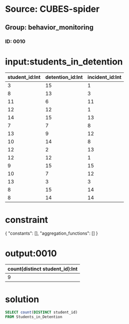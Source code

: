 # Source: CUBES-spider
## Group: behavior_monitoring
### ID: 0010

# input:students_in_detention

| student_id:Int | detention_id:Int | incident_id:Int |
|---|---|---|
| 3 | 15 | 1 |
| 8 | 13 | 3 |
| 11 | 6 | 11 |
| 12 | 12 | 1 |
| 14 | 15 | 13 |
| 7 | 7 | 8 |
| 13 | 9 | 12 |
| 10 | 14 | 8 |
| 12 | 2 | 13 |
| 12 | 12 | 1 |
| 9 | 15 | 15 |
| 10 | 7 | 12 |
| 13 | 3 | 3 |
| 8 | 15 | 14 |
| 8 | 14 | 14 |

# constraint

{
  "constants": [],
  "aggregation_functions": []
}

# output:0010

| count(distinct student_id):Int |
|---|
| 9 |

# solution

```sql
SELECT count(DISTINCT student_id)
FROM Students_in_Detention
```
